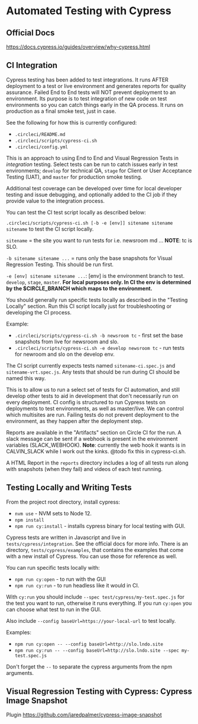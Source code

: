 # Automated Testing with Cypress

## Official Docs

https://docs.cypress.io/guides/overview/why-cypress.html


## CI Integration

Cypress testing has been added to test integrations. It runs AFTER deployment to a test or live environment and generates reports for quality assurance. Failed End to End tests will NOT prevent deployment to an environment. Its purpose is to test integration of new code on test environments so you can catch things early in the QA process. It runs on production as a final smoke test, just in case.

See the following for how this is currently configured:

  - `.circleci/README.md`
  - `.circleci/scripts/cypress-ci.sh`
  - `.circleci/config.yml`

This is an approach to using End to End and Visual Regression Tests in *integration* testing. Select tests can be run to catch issues early in test environments; `develop` for technical QA, `stage` for Client or User Acceptance Testing (UAT), and `master` for production smoke testing.

Additional test coverage can be developed over time for local developer testing and issue debugging, and optionally added to the CI job if they provide value to the integration process.

You can test the CI test script locally as described below:

`.circleci/scripts/cypress-ci.sh [-b -e [env]] sitename sitename sitename` to test the CI script locally.

`sitename` = the site you want to run tests for i.e. newsroom md ...
**NOTE**: tc is SLO.

`-b sitename sitename ...` = runs only the base snapshots for Visual Regression Testing. This should be run first.

`-e [env] sitename sitename ...`: [env] is the environment branch to test. `develop`, `stage`, `master`. **For local purposes only. In CI the env is determined by the $CIRCLE_BRANCH which maps to the environment.**

You should generally run specific tests locally as described in the "Testing Locally" section. Run this CI script locally just for troubleshooting or developing the CI process.

Example:
  - `.circleci/scripts/cypress-ci.sh -b newsroom tc` - first set the base snapshots from live for newsroom and slo.
  - `.circleci/scripts/cypress-ci.sh -e develop newsroom tc` - run tests for newroom and slo on the develop env.

The CI script currently expects tests named `sitename-ci.spec.js` and `sitename-vrt.spec.js`. Any tests that should be run during CI should be named this way.

This is to allow us to run a select set of tests for CI automation, and still develop other tests to aid in development that don't necessarily run on every deployment. CI config is structured to run Cypress tests on deployments to test environments, as well as master/live. We can control which multisites are run. Failing tests do not prevent deployment to the environment, as they happen after the deployment step.

Reports are available in the "Artifacts" section on Circle CI for the run. A slack message can be sent if a webhook is present in the environment variables (SLACK_WEBHOOK).  **Note**: currently the web hook it wants is in CALVIN_SLACK while I work out the kinks. @todo fix this in cypress-ci.sh.

A HTML Report in the `reports` directory includes a log of all tests run along with snapshots (when they fail) and videos of each test running.

## Testing Locally and Writing Tests

From the project root directory, install cypress:

  - `nvm use` - NVM sets to Node 12.
  - `npm install`
  - `npm run cy:install` - installs cypress binary for local testing with GUI.

Cypress tests are written in Javascript and live in `tests/cypress/integration`. See the official docs for more info. There is an directory, `tests/cypress/examples`, that contains the examples that come with a new install of Cypress. You can use those for reference as well.

You can run specific tests locally with:
 - `npm run cy:open` - to run with the GUI
 - `npm run cy:run` - to run headless like it would in CI.

 With `cy:run` you should include `--spec test/cypress/my-test.spec.js` for the test you want to run, otherwise it runs everything. If you run `cy:open` you can choose what test to run in the GUI.

 Also include `--config baseUrl=https://your-local-url` to test locally.

 Examples:
 - `npm run cy:open -- --config baseUrl=http://slo.lndo.site`
 - `npm run cy:run -- --config baseUrl=http://slo.lndo.site --spec my-test.spec.js`

Don't forget the `--` to separate the cypress arguments from the npm arguments.


## Visual Regression Testing with Cypress: Cypress Image Snapshot

Plugin https://github.com/jaredpalmer/cypress-image-snapshot
